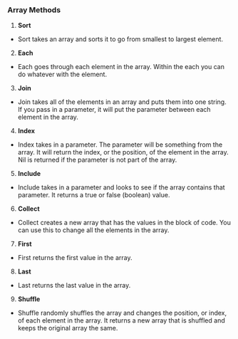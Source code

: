 ### Array Methods
1. **Sort**
- Sort takes an array and sorts it to go from smallest to largest element.  
2. **Each**
- Each goes through each element in the array. Within the each you can do
whatever with the element.
3. **Join**
- Join takes all of the elements in an array and puts them into one string.
If you pass in a parameter, it will put the parameter between each element
 in the array.
4. **Index**
- Index takes in a parameter. The parameter will be something from the array.
It will return the index, or the position, of the element in the array.
Nil is returned if the parameter is not part of the array.
5. **Include**
- Include takes in a parameter and looks to see if the array contains
that parameter. It returns a true or false (boolean) value.
6. **Collect**
- Collect creates a new array that has the values in the block of code.
You can use this to change all the elements in the array.
7. **First**
- First returns the first value in the array.
8. **Last**
- Last returns the last value in the array.
9. **Shuffle**
- Shuffle randomly shuffles the array and changes the position, or index, of
each element in the array. It returns a new array that is shuffled
and keeps the original array the same.
